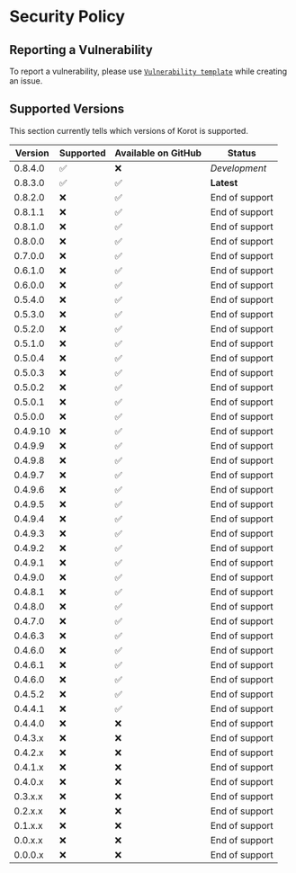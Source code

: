 # Security Policy

## Reporting a Vulnerability
To report a vulnerability, please use [`Vulnerability template`](https://github.com/Haltroy/Korot/issues/new?assignees=Haltroy&labels=bug%2C+help+wanted%2C+vulnerability&template=vulnerability.md&title=Vulnerability+-+) while creating an issue. 

## Supported Versions

This section currently tells which versions of Korot is supported.

| Version | Supported          | Available on GitHub | Status         |
| ------- | ------------------ |---------------------|----------------|
| 0.8.4.0 | :white_check_mark: | :x:                 | *Development*  |
| 0.8.3.0 | :white_check_mark: | :white_check_mark:  | **Latest**     |
| 0.8.2.0 | :x:                | :white_check_mark:  | End of support |
| 0.8.1.1 | :x:                | :white_check_mark:  | End of support | 
| 0.8.1.0 | :x:                | :white_check_mark:  | End of support | 
| 0.8.0.0 | :x:                | :white_check_mark:  | End of support | 
| 0.7.0.0 | :x:                | :white_check_mark:  | End of support | 
| 0.6.1.0 | :x:                | :white_check_mark:  | End of support |
| 0.6.0.0 | :x:                | :white_check_mark:  | End of support |
| 0.5.4.0 | :x:                | :white_check_mark:  | End of support |
| 0.5.3.0 | :x:                | :white_check_mark:  | End of support |
| 0.5.2.0 | :x:                | :white_check_mark:  | End of support |
| 0.5.1.0 | :x:                | :white_check_mark:  | End of support |
| 0.5.0.4 | :x:                | :white_check_mark:  | End of support |
| 0.5.0.3 | :x:                | :white_check_mark:  | End of support |
| 0.5.0.2 | :x:                | :white_check_mark:  | End of support |
| 0.5.0.1 | :x:                | :white_check_mark:  | End of support |
| 0.5.0.0 | :x:                | :white_check_mark:  | End of support |
| 0.4.9.10| :x:                | :white_check_mark:  | End of support |
| 0.4.9.9 | :x:                | :white_check_mark:  | End of support |
| 0.4.9.8 | :x:                | :white_check_mark:  | End of support |
| 0.4.9.7 | :x:                | :white_check_mark:  | End of support |
| 0.4.9.6 | :x:                | :white_check_mark:  | End of support |
| 0.4.9.5 | :x:                | :white_check_mark:  | End of support |
| 0.4.9.4 | :x:                | :white_check_mark:  | End of support |
| 0.4.9.3 | :x:                | :white_check_mark:  | End of support |
| 0.4.9.2 | :x:                | :white_check_mark:  | End of support |
| 0.4.9.1 | :x:                | :white_check_mark:  | End of support |
| 0.4.9.0 | :x:                | :white_check_mark:  | End of support |
| 0.4.8.1 | :x:                | :white_check_mark:  | End of support |
| 0.4.8.0 | :x:                | :white_check_mark:  | End of support |
| 0.4.7.0 | :x:                | :white_check_mark:  | End of support |
| 0.4.6.3 | :x:                | :white_check_mark:  | End of support |
| 0.4.6.0 | :x:                | :white_check_mark:  | End of support |
| 0.4.6.1 | :x:                | :white_check_mark:  | End of support |
| 0.4.6.0 | :x:                | :white_check_mark:  | End of support |
| 0.4.5.2 | :x:                | :white_check_mark:  | End of support |
| 0.4.4.1 | :x:                | :white_check_mark:  | End of support |
| 0.4.4.0 | :x:                | :x:                 | End of support |
| 0.4.3.x | :x:                | :x:                 | End of support |
| 0.4.2.x | :x:                | :x:                 | End of support |
| 0.4.1.x | :x:                | :x:                 | End of support |
| 0.4.0.x | :x:                | :x:                 | End of support |
| 0.3.x.x | :x:                | :x:                 | End of support |
| 0.2.x.x | :x:                | :x:                 | End of support |
| 0.1.x.x | :x:                | :x:                 | End of support |
| 0.0.x.x | :x:                | :x:                 | End of support |
| 0.0.0.x | :x:                | :x:                 | End of support |
